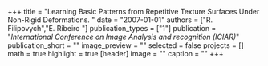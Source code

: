 +++
title = "Learning Basic Patterns from Repetitive Texture Surfaces Under Non-Rigid Deformations. "
date = "2007-01-01"
authors = ["R. Filipovych","E. Ribeiro "]
publication_types = ["1"]
publication = "_International Conference on Image Analysis and recognition (ICIAR)_"
publication_short = ""
image_preview = ""
selected = false
projects = []
math = true
highlight = true
[header]
image = ""
caption = ""
+++

